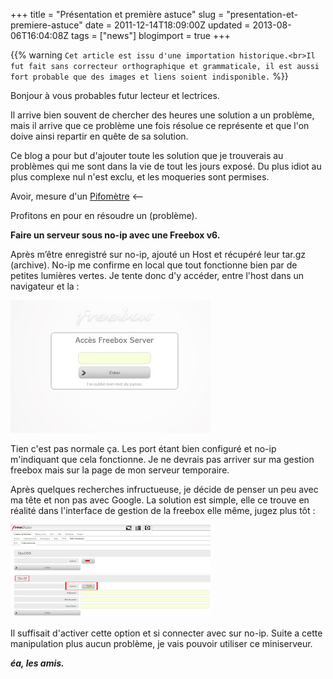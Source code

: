 +++
title = "Présentation et première astuce"
slug = "presentation-et-premiere-astuce"
date = 2011-12-14T18:09:00Z
updated = 2013-08-06T16:04:08Z
tags = ["news"]
blogimport = true
+++

{{% warning `Cet article est issu d'une importation historique.<br>Il fut fait sans correcteur orthographique et grammaticale, il est aussi fort probable que des images et liens soient indisponible.` %}}

Bonjour à vous probables futur lecteur et lectrices.

Il arrive bien souvent de chercher des heures une solution a un problème, mais il arrive que ce problème une fois résolue ce représente et que l'on doive ainsi repartir en quête de sa solution.

Ce blog a pour but d'ajouter toute les solution que je trouverais au problèmes qui me sont dans la vie de tout les jours exposé. Du plus idiot au plus complexe nul n'est exclu, et les moqueries sont permises.

Avoir, mesure d'un [Pifomètre](http://fr.wikipedia.org/wiki/Wikip%C3%A9dia:Pastiches/Pifom%C3%A8tre) <--

Profitons en pour en résoudre un (problème).

**Faire un serveur sous no-ip avec une Freebox v6.**

Après m’être enregistré sur no-ip, ajouté un Host et récupéré leur tar.gz (archive). No-ip me confirme en local que tout fonctionne bien par de petites lumières vertes. Je tente donc d'y accéder, entre l'host dans un navigateur et la :

![Image de presentation](/images/lh3.ggpht.com-VQKk5S58I2U-TujUruLWvQI-AAAAAAAAAOg-qvQeM8ih3EY-s320-Untitled-1.jpg "")

Tien c'est pas normale ça. Les port étant bien configuré et no-ip m'indiquant que cela fonctionne. Je ne devrais pas arriver sur ma gestion freebox mais sur la page de mon serveur temporaire.

Après quelques recherches infructueuse, je décide de penser un peu avec ma tête et non pas avec Google. La solution est simple, elle ce trouve en réalité dans l'interface de gestion de la freebox elle même, jugez plus tôt :

![Image de presentation](/images/Untitled-2.jpg "")

Il suffisait d'activer cette option et si connecter avec sur no-ip. Suite a cette manipulation plus aucun problème, je vais pouvoir utiliser ce miniserveur.

**_éa, les amis._**
